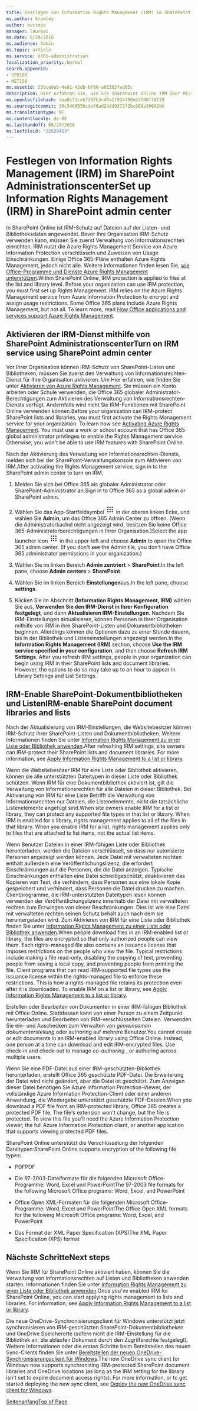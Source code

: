 ```yaml
---
title: Festlegen von Information Rights Management (IRM) im SharePoint Administrationscenter
ms.author: krowley
author: kccross
manager: laurawi
ms.date: 6/29/2018
ms.audience: Admin
ms.topic: article
ms.service: o365-administration
localization_priority: Normal
search.appverid:
- SPO160
- MET150
ms.assetid: 239ce6eb-4e81-42db-bf86-a01362fed65c
description: Hier erfahren Sie, wie Sie SharePoint Online IRM über Microsoft Azure Active Directory Rights Management Services (RMS) zum Schutz von SharePoint-Listen und Dokumentbibliotheken.
ms.openlocfilehash: dea8c71ce67207b3c40a1f934f90e63740f70f29
ms.sourcegitcommit: 36c5466056cdef6ad2a8d9372f2bc009a30892bb
ms.translationtype: MT
ms.contentlocale: de-DE
ms.lasthandoff: 08/27/2018
ms.locfileid: "22529453"
---
```

# <a name="set-up-information-rights-management-irm-in-sharepoint-admin-center"></a><span data-ttu-id="9b367-103">Festlegen von Information Rights Management (IRM) im SharePoint Administrationscenter</span><span class="sxs-lookup"><span data-stu-id="9b367-103">Set up Information Rights Management (IRM) in SharePoint admin center</span></span>

<span data-ttu-id="9b367-p101">In SharePoint Online ist IRM-Schutz auf Dateien auf der Listen- und Bibliotheksdaten angewendet. Bevor Ihre Organisation IRM-Schutz verwenden kann, müssen Sie zuerst Verwaltung von Informationsrechten einrichten. IRM nutzt die Azure Rights Management Service von Azure Information Protection verschlüsseln und Zuweisen von Usage Einschränkungen. Einige Office 365-Pläne enthalten Azure Rights Management, jedoch nicht alle. Weitere Informationen finden lesen Sie, [wie Office-Programme und Dienste Azure Rights Management unterstützen](https://docs.microsoft.com/azure/information-protection/understand-explore/office-apps-services-support).</span><span class="sxs-lookup"><span data-stu-id="9b367-p101">Within SharePoint Online, IRM protection is applied to files at the list and library level. Before your organization can use IRM protection, you must first set up Rights Management. IRM relies on the Azure Rights Management service from Azure Information Protection to encrypt and assign usage restrictions. Some Office 365 plans include Azure Rights Management, but not all. To learn more, read [How Office applications and services support Azure Rights Management](https://docs.microsoft.com/azure/information-protection/understand-explore/office-apps-services-support).</span></span>
  
## <a name="turn-on-irm-service-using-sharepoint-admin-center"></a><span data-ttu-id="9b367-109">Aktivieren der IRM-Dienst mithilfe von SharePoint Administrationscenter</span><span class="sxs-lookup"><span data-stu-id="9b367-109">Turn on IRM service using SharePoint admin center</span></span>

<span data-ttu-id="9b367-p102">Vor Ihrer Organisation können IRM-Schutz von SharePoint-Listen und Bibliotheken, müssen Sie zuerst den Verwaltung von Informationsrechten-Dienst für Ihre Organisation aktivieren. Um Hier erfahren, wie finden Sie unter [Aktivieren von Azure Rights Management](https://docs.microsoft.com/information-protection/deploy-use/activate-service). Sie müssen ein Konto arbeiten oder Schule verwenden, die Office 365 globaler Administrator-Berechtigungen zum Aktivieren des Verwaltung von Informationsrechten-Diensts verfügt. Andernfalls wird nicht Sie IRM-Funktionen mit SharePoint Online verwenden können.</span><span class="sxs-lookup"><span data-stu-id="9b367-p102">Before your organization can IRM-protect SharePoint lists and libraries, you must first activate the Rights Management service for your organization. To learn how see [Activating Azure Rights Management](https://docs.microsoft.com/information-protection/deploy-use/activate-service). You must use a work or school account that has Office 365 global administrator privileges to enable the Rights Management service. Otherwise, you won't be able to use IRM features with SharePoint Online.</span></span>
  
<span data-ttu-id="9b367-114">Nach der Aktivierung des Verwaltung von Informationsrechten-Diensts, melden sich bei der SharePoint-Verwaltungskonsole zum Aktivieren von IRM.</span><span class="sxs-lookup"><span data-stu-id="9b367-114">After activating the Rights Management service, sign in to the SharePoint admin center to turn on IRM.</span></span>
  
1. <span data-ttu-id="9b367-115">Melden Sie sich bei Office 365 als globaler Administrator oder SharePoint-Administrator an.</span><span class="sxs-lookup"><span data-stu-id="9b367-115">Sign in to Office 365 as a global admin or SharePoint admin.</span></span>
    
2. <span data-ttu-id="9b367-p103">Wählen Sie das App-Startfeldsymbol ![App-Startfeldsymbol in Office 365](media/e5aee650-c566-4100-aaad-4cc2355d909f.png) in der oberen linken Ecke, und wählen Sie **Admin**, um das Office 365 Admin Center zu öffnen. (Wenn die Administratorkachel nicht angezeigt wird, besitzen Sie keine Office 365-Administratorberechtigungen in Ihrer Organisation.)</span><span class="sxs-lookup"><span data-stu-id="9b367-p103">Select the app launcher icon ![The app launcher icon in Office 365](media/e5aee650-c566-4100-aaad-4cc2355d909f.png) in the upper-left and choose **Admin** to open the Office 365 admin center. (If you don't see the Admin tile, you don't have Office 365 administrator permissions in your organization.)</span></span> 
    
3. <span data-ttu-id="9b367-118">Wählen Sie im linken Bereich **Admin zentriert** \> **SharePoint**.</span><span class="sxs-lookup"><span data-stu-id="9b367-118">In the left pane, choose **Admin centers** \> **SharePoint**.</span></span>
    
4. <span data-ttu-id="9b367-119">Wählen Sie im linken Bereich **Einstellungen**aus.</span><span class="sxs-lookup"><span data-stu-id="9b367-119">In the left pane, choose **settings**.</span></span>
    
5. <span data-ttu-id="9b367-p104">Klicken Sie im Abschnitt **(Information Rights Management, IRM)** wählen Sie aus, **Verwenden Sie den IRM-Dienst in Ihrer Konfiguration festgelegt**, und dann **Aktualisieren IRM-Einstellungen**. Nachdem Sie IRM-Einstellungen aktualisieren, können Personen in Ihrer Organisation mithilfe von IRM in ihre SharePoint-Listen und Dokumentbibliotheken beginnen. Allerdings können die Optionen dazu zu einer Stunde dauern, bis in der Bibliothek und Listeneinstellungen angezeigt werden.</span><span class="sxs-lookup"><span data-stu-id="9b367-p104">In the **Information Rights Management (IRM)** section, choose **Use the IRM service specified in your configuration**, and then choose **Refresh IRM Settings**. After you refresh IRM settings, people in your organization can begin using IRM in their SharePoint lists and document libraries. However, the options to do so may take up to an hour to appear in Library Settings and List Settings.</span></span>
    
## <a name="irm-enable-sharepoint-document-libraries-and-lists"></a><span data-ttu-id="9b367-123">IRM-Enable SharePoint-Dokumentbibliotheken und Listen</span><span class="sxs-lookup"><span data-stu-id="9b367-123">IRM-enable SharePoint document libraries and lists</span></span>
<span data-ttu-id="9b367-124"><a name="__toc220831191"> </a></span><span class="sxs-lookup"><span data-stu-id="9b367-124"></span></span>

<span data-ttu-id="9b367-p105">Nach der Aktualisierung von IRM-Einstellungen, die Websitebesitzer können IRM-Schutz ihrer SharePoint-Listen und Dokumentbibliotheken. Weitere Informationen finden Sie unter [Information Rights Management zu einer Liste oder Bibliothek anwenden](apply-irm-to-a-list-or-library.md).</span><span class="sxs-lookup"><span data-stu-id="9b367-p105">After refreshing IRM settings, site owners can IRM-protect their SharePoint lists and document libraries. For more information, see [Apply Information Rights Management to a list or library](apply-irm-to-a-list-or-library.md).</span></span>
  
<span data-ttu-id="9b367-p106">Wenn die Websitebesitzer IRM für eine Liste oder Bibliothek aktivieren, können sie alle unterstützten Dateitypen in dieser Liste oder Bibliothek schützen. Wenn IRM für eine Dokumentbibliothek aktiviert ist, gilt die Verwaltung von Informationsrechten für alle Dateien in dieser Bibliothek. Bei Aktivierung von IRM für eine Liste Betrifft die Verwaltung von Informationsrechten nur Dateien, die Listenelemente, nicht die tatsächliche Listenelemente angefügt sind.</span><span class="sxs-lookup"><span data-stu-id="9b367-p106">When site owners enable IRM for a list or library, they can protect any supported file types in that list or library. When IRM is enabled for a library, rights management applies to all of the files in that library. When you enable IRM for a list, rights management applies only to files that are attached to list items, not the actual list items.</span></span>
  
<span data-ttu-id="9b367-p107">Wenn Benutzer Dateien in einer IRM-fähigen Liste oder Bibliothek herunterladen, werden die Dateien verschlüsselt, so dass nur autorisierte Personen angezeigt werden können. Jede Datei mit verwalteten rechten enthält außerdem eine Veröffentlichungslizenz, die erfordert Einschränkungen auf die Personen, die die Datei anzeigen. Typische Einschränkungen enthalten eine Datei schreibgeschützt, deaktivieren das Kopieren von Text, die verhindern, dass Personen aus eine lokale Kopie gespeichert und verhindert, dass Personen die Datei drucken zu machen. Clientprogramme, die IRM-unterstützten Dateitypen lesen können verwenden der Veröffentlichungslizenz innerhalb der Datei mit verwalteten rechten zum Erzwingen von dieser Beschränkungen. Dies ist wie eine Datei mit verwalteten rechten seinen Schutz behält auch nach dem sie heruntergeladen wird. Zum Aktivieren von IRM für eine Liste oder Bibliothek finden Sie unter [Information Rights Management zu einer Liste oder Bibliothek anwenden](apply-irm-to-a-list-or-library.md).</span><span class="sxs-lookup"><span data-stu-id="9b367-p107">When people download files in an IRM-enabled list or library, the files are encrypted so that only authorized people can view them. Each rights-managed file also contains an issuance license that imposes restrictions on the people who view the file. Typical restrictions include making a file read-only, disabling the copying of text, preventing people from saving a local copy, and preventing people from printing the file. Client programs that can read IRM-supported file types use the issuance license within the rights-managed file to enforce these restrictions. This is how a rights-managed file retains its protection even after it is downloaded. To enable IRM on a list or library, see [Apply Information Rights Management to a list or library](apply-irm-to-a-list-or-library.md).</span></span>
  
<span data-ttu-id="9b367-p108">Erstellen oder Bearbeiten von Dokumenten in einer IRM-fähigen Bibliothek mit Office Online. Stattdessen kann von einer Person zu einem Zeitpunkt herunterladen und Bearbeiten von IRM-verschlüsselten Dateien. Verwenden Sie ein- und Auschecken zum Verwalten von *gemeinsamen dokumenterstellung* oder authoring auf mehrere Benutzer.</span><span class="sxs-lookup"><span data-stu-id="9b367-p108">You cannot create or edit documents in an IRM-enabled library using Office Online. Instead, one person at a time can download and edit IRM-encrypted files. Use check-in and check-out to manage  *co-authoring*  , or authoring across multiple users.</span></span> 
  
<span data-ttu-id="9b367-p109">Wenn Sie eine PDF-Datei aus einer IRM-geschützten-Bibliothek herunterladen, erstellt Office 365 geschützte PDF-Datei. Die Erweiterung der Datei wird nicht geändert, aber die Datei ist geschützt. Zum Anzeigen dieser Datei benötigen Sie Azure Information Protection-Viewer, der vollständige Azure Information Protection-Client oder einer anderen Anwendung, die Wiedergabe unterstützt geschützte PDF-Dateien.</span><span class="sxs-lookup"><span data-stu-id="9b367-p109">When you download a PDF file from an IRM-protected library, Office 365 creates a protected PDF file. The file's extension won't change, but the file is protected. To view this file you'll need the Azure Information Protection viewer, the full Azure Information Protection client, or another application that supports viewing protected PDF files.</span></span> 
  
<span data-ttu-id="9b367-142">SharePoint Online unterstützt die Verschlüsselung der folgenden Dateitypen:</span><span class="sxs-lookup"><span data-stu-id="9b367-142">SharePoint Online supports encryption of the following file types:</span></span>
  
- <span data-ttu-id="9b367-143">PDF</span><span class="sxs-lookup"><span data-stu-id="9b367-143">PDF</span></span>
    
- <span data-ttu-id="9b367-144">Die 97-2003-Dateiformate für die folgenden Microsoft Office-Programme: Word, Excel und PowerPoint</span><span class="sxs-lookup"><span data-stu-id="9b367-144">The 97-2003 file formats for the following Microsoft Office programs: Word, Excel, and PowerPoint</span></span>
    
- <span data-ttu-id="9b367-145">Office Open XML-Formaten für die folgenden Microsoft Office-Programme: Word, Excel und PowerPoint</span><span class="sxs-lookup"><span data-stu-id="9b367-145">The Office Open XML formats for the following Microsoft Office programs: Word, Excel, and PowerPoint</span></span>
    
- <span data-ttu-id="9b367-146">Das Format der XML Paper Specification (XPS)</span><span class="sxs-lookup"><span data-stu-id="9b367-146">The XML Paper Specification (XPS) format</span></span>
    
## <a name="next-steps"></a><span data-ttu-id="9b367-147">Nächste Schritte</span><span class="sxs-lookup"><span data-stu-id="9b367-147">Next steps</span></span>
<span data-ttu-id="9b367-148"><a name="__toc220831191"> </a></span><span class="sxs-lookup"><span data-stu-id="9b367-148"></span></span>

<span data-ttu-id="9b367-p110">Wenn Sie IRM für SharePoint Online aktiviert haben, können Sie die Verwaltung von Informationsrechten auf Listen und Bibliotheken anwenden starten. Informationen finden Sie unter [Information Rights Management zu einer Liste oder Bibliothek anwenden](apply-irm-to-a-list-or-library.md).</span><span class="sxs-lookup"><span data-stu-id="9b367-p110">Once you've enabled IRM for SharePoint Online, you can start applying rights management to lists and libraries. For information, see [Apply Information Rights Management to a list or library](apply-irm-to-a-list-or-library.md).</span></span>
  
<span data-ttu-id="9b367-p111">Die neue OneDrive-Synchronisierungsclient für Windows unterstützt jetzt synchronisieren von IRM-geschützten SharePoint-Dokumentbibliotheken und OneDrive Speicherorte (sofern nicht die IRM-Einstellung für die Bibliothek an, die ablaufen Dokument durch den Zugriffsrechte festgelegt). Weitere Informationen oder die ersten Schritte beim Bereitstellen des neuen Sync-Clients finden Sie unter [Bereitstellen der neuen OneDrive-Synchronisierungsclient für Windows](https://support.office.com/article/3f3a511c-30c6-404a-98bf-76f95c519668).</span><span class="sxs-lookup"><span data-stu-id="9b367-p111">The new OneDrive sync client for Windows now supports synchronizing IRM-protected SharePoint document libraries and OneDrive locations (as long as the IRM setting for the library isn't set to expire document access rights). For more information, or to get started deploying the new sync client, see [Deploy the new OneDrive sync client for Windows](https://support.office.com/article/3f3a511c-30c6-404a-98bf-76f95c519668).</span></span>
  
[<span data-ttu-id="9b367-153">Seitenanfang</span><span class="sxs-lookup"><span data-stu-id="9b367-153">Top of Page</span></span>](set-up-irm-in-sp-admin-center.md#__top)
  

